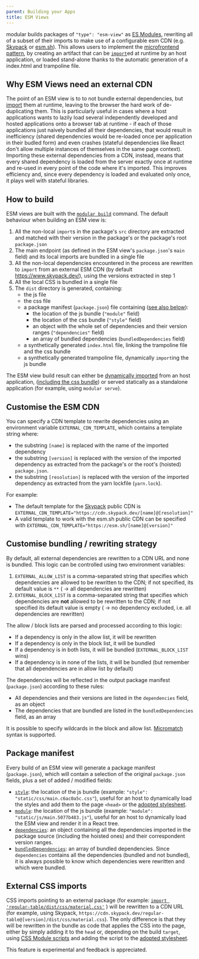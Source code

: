 ```yaml
---
parent: Building your Apps
title: ESM Views
---
```


modular builds packages of `"type": "esm-view"` as
[ES Modules](https://developer.mozilla.org/en-US/docs/Web/JavaScript/Guide/Modules),
rewriting all of a subset of their imports to make use of a configurable esm CDN
(e.g. [Skypack](https://www.skypack.dev) or [esm.sh](https://esm.sh/)). This
allows users to implement the
[microfrontend pattern](../concepts/microfrontends.md), by creating an artifact
that can be
[`import`](https://developer.mozilla.org/en-US/docs/Web/JavaScript/Reference/Statements/import#dynamic_imports)ed
at runtime by an host application, or loaded stand-alone thanks to the automatic
generation of a index.html and trampoline file.

## Why ESM Views need an external CDN

The point of an ESM view is to to not bundle external dependencies, but
[import](https://developer.mozilla.org/en-US/docs/Web/JavaScript/Reference/Statements/import)
them at runtime, leaving to the browser the hard work of de-duplicating them.
This is particularly useful in cases where a host applications wants to lazily
load several independently developed and hosted applications onto a browser tab
at runtime - if each of those applications just naively bundled all their
dependencies, that would result in inefficiency (shared dependencies would be
re-loaded once per application in their budled form) and even crashes (stateful
dependencies like React don't allow multiple instances of themselves in the same
page context). Importing these external dependencies from a CDN, instead, means
that every shared dependency is loaded from the server exactly once at runtime
and re-used in every point of the code where it's imported. This improves
efficiency and, since every dependency is loaded and evaluated only once, it
plays well with stateful libraries.

## How to build

ESM views are built with the [`modular build`](../commands/build.md) command.
The default behaviour when building an ESM view is:

1. All the non-local `import`s in the package's `src` directory are extracted
   and matched with their version in the package's or the package's root
   `package.json`
2. The main endpoint (as defined in the ESM view's `package.json`'s `main`
   field) and its local imports are bundled in a single file
3. All the non-local dependencies encountered in the process are rewritten to
   `import` from an external ESM CDN (by default https://www.skypack.dev/),
   using the versions extracted in step 1
4. All the local CSS is bundled in a single file
5. The `dist` directory is generated, containing:
   - the js file
   - the css file
   - a package manifest (`package.json`) file containing
     ([see also below](#package-manifest)):
     - the location of the js bundle (`"module"` field)
     - the location of the css bundle (`"style"` field)
     - an object with the whole set of dependencies and their version ranges
       (`"dependencies"` field)
     - an array of bundled dependencies (`bundledDependencies` field)
   - a synthetically generated `index.html` file, linking the trampoline file
     and the css bundle
   - a synthetically generated trampoline file, dynamically `import`ing the js
     bundle

The ESM view build result can either be
[dynamically imported](https://developer.mozilla.org/en-US/docs/Web/JavaScript/Reference/Statements/import#dynamic_imports)
from an host application,
([including the css bundle](https://web.dev/css-module-scripts/)) or served
statically as a standalone application (for example, using `modular serve`).

## Customise the ESM CDN

You can specify a CDN template to rewrite dependencies using an environment
variable `EXTERNAL_CDN_TEMPLATE`, which contains a template string where:

- the substring `[name]` is replaced with the name of the imported dependency
- the substring `[version]` is replaced with the version of the imported
  dependency as extracted from the package's or the root's (hoisted)
  `package.json`.
- the substring `[resolution]` is replaced with the version of the imported
  dependency as extracted from the yarn lockfile (`yarn.lock`).

For example:

- The default template for the [Skypack](https://www.skypack.dev/) public CDN is
  `EXTERNAL_CDN_TEMPLATE="https://cdn.skypack.dev/[name]@[resolution]"`
- A valid template to work with the esm.sh public CDN can be specified with
  `EXTERNAL_CDN_TEMPLATE="https://esm.sh/[name]@[version]"`

## Customise bundling / rewriting strategy

By default, all external dependencies are rewritten to a CDN URL and none is
bundled. This logic can be controlled using two environment variables:

1. `EXTERNAL_ALLOW_LIST` is a comma-separated string that specifies which
   dependencies are allowed to be rewritten to the CDN; if not specified, its
   default value is `**` ( -> all dependencies are rewritten)
2. `EXTERNAL_BLOCK_LIST` is a comma-separated string that specifies which
   dependencies are **not** allowed to be rewritten to the CDN; if not specified
   its default value is empty ( -> no dependency excluded, i.e. all dependencies
   are rewritten)

The allow / block lists are parsed and processed according to this logic:

- If a dependency is only in the allow list, it will be rewritten
- If a dependency is only in the block list, it will be bundled
- If a dependency is in both lists, it will be bundled (`EXTERNAL_BLOCK_LIST`
  wins)
- If a dependency is in none of the lists, it will be bundled (but remember that
  all dependencies are in allow list by default)

The dependencies will be reflected in the output package manifest
(`package.json`) according to these rules:

- All dependencies and their versions are listed in the `dependencies` field, as
  an object
- The dependencies that are bundled are listed in the `bundledDependencies`
  field, as an array

It is possible to specify wildcards in the block and allow list.
[Micromatch](https://github.com/micromatch/micromatch) syntax is supported.

## Package manifest

Every build of an ESM view will generate a package manifest (`package.json`),
which will contain a selection of the original `package.json` fields, plus a set
of added / modified fields:

- [`style`](https://jaketrent.com/post/package-json-style-attribute): the
  location of the js bundle (example:
  `"style": "static/css/main.c6ac0a5c.css"`), useful for an host to dynamically
  load the styles and add them to the page `<head>` or the
  [adopted stylesheet](https://wicg.github.io/construct-stylesheets/#using-constructed-stylesheets).
- [`module`](https://github.com/dherman/defense-of-dot-js/blob/f31319be735b21739756b87d551f6711bd7aa283/proposal.md):
  the location of the js bundle (example:
  `"module": "static/js/main.5077b483.js"`), useful for an host to dynamically
  load the ESM view and render it in a React tree.
- [`dependencies`](https://docs.npmjs.com/cli/v8/configuring-npm/package-json#dependencies):
  an object containing all the dependencies imported in the package source
  (including the hoisted ones) and their correspondent version ranges.
- [`bundledDependencies`](https://docs.npmjs.com/cli/v8/configuring-npm/package-json#bundleddependencies):
  an array of bundled dependencies. Since `dependencies` contains all the
  dependencies (bundled and not bundled), it is always possible to know which
  dependencies were rewritten and which were bundled.

## External CSS imports

CSS imports pointing to an external package (for example:
[`import 'regular-table/dist/css/material.css'`](https://www.npmjs.com/package/regular-table)
) will be rewritten to a CDN URL (for example, using Skypack,
`https://cdn.skypack.dev/regular-table@[version]/dist/css/material.css`). The
only difference is that they will be rewritten in the bundle as code that
applies the CSS into the page, either by simply adding it to the `head` or,
depending on the build `target`, using
[CSS Module scripts](https://web.dev/css-module-scripts/) and adding the script
to the
[adopted stylesheet](https://wicg.github.io/construct-stylesheets/#using-constructed-stylesheets).

This feature is experimental and feedback is appreciated.
